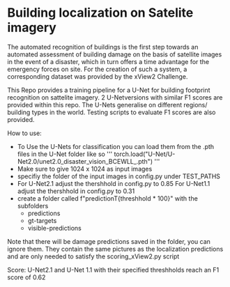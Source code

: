  # Building localization on Satelite imagery

The automated recognition of buildings is the first step towards an automated assessment of building
damage on the basis of satellite images in the event of a disaster, which in turn offers a time advantage
for the emergency forces on site. For the creation of such a system, a corresponding dataset was provided by the xView2 Challenge.

This Repo provides a training pipeline for a U-Net for building footprint recognition on sattelite imagery.
2 U-Netversions with similar F1 scores are provided within this repo. The U-Nets generalise on different
regions/ building types in the world. Testing scripts to evaluate F1 scores are also provided.

How to use:
 - To Use the U-Nets for classification you can load them from the .pth files in the U-Net folder like so
'''
torch.load("U-Net/U-Net2.0/unet2.0_disaster_vision_BCEWLL_.pth")
'''
 - Make sure to give 1024 x 1024 as input images
 - specifiy the folder of the input images in config.py under TEST_PATHS
 - For U-Net2.1 adjust the thershhold in config.py to 0.85
   For U-Net1.1 adjust the thershhold in config.py to 0.31
 - create a folder called f"predictionT{threshhold * 100}" with the subfolders
     - predictions
     - gt-targets
     - visible-predictions
     
 Note that there will be damage predictions saved in the folder, you can ignore them. They contain the same pictures
 as the localization predictions and are only needed to satisfy the scoring_xView2.py script

Score: 
U-Net2.1 and U-Net 1.1 with their specified threshholds reach an F1 score of 0.62
